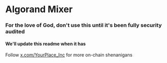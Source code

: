 # Algorand Mixer

### For the love of God, don't use this until it's been fully security audited

#### We'll update this readme when it has

Follow [x.com/YourPlace_Inc](https://x.com/YourPlace_Inc) for more on-chain shenanigans